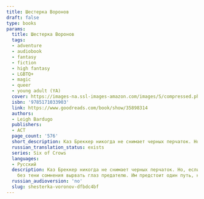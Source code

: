```yaml
---
title: Шестерка Воронов
draft: false
type: books
params:
  title: Шестерка Воронов
  tags:
  - adventure
  - audiobook
  - fantasy
  - fiction
  - high fantasy
  - LGBTQ+
  - magic
  - queer
  - young adult (YA)
  cover: https://images-na.ssl-images-amazon.com/images/S/compressed.photo.goodreads.com/books/1501657018i/35898314.jpg
  isbn: '9785171033903'
  link: https://www.goodreads.com/book/show/35898314
  authors:
  - Leigh Bardugo
  publishers:
  - АСТ
  page_count: '576'
  short_description: Каз Бреккер никогда не снимает черных перчаток. Но, если не хочешь стать ужином для акул, не спрашивай его, почему.
  russian_translation_status: exists
  series: Six of Crows
  languages:
  - Русский
  description: Каз Бреккер никогда не снимает черных перчаток. Но, если не хочешь стать ужином для акул, не спрашивай его, почему. Никому не известно, где его семья, откуда он пришел и почему остался в Кеттердаме. Зато он знает обо всех и все. Бреккер — правая рука главаря одной из самых влиятельных банд в городе. Казино, бордели, нелегальная торговля — его стихия. А еще шантаж, грабеж и, если понадобится, хладнокровное убийство. Но все это мелочи по сравнению с новым заказом. На кону — баснословные деньги и… секрет, который может уничтожить одни народы и возвеличить другие. Какие именно — теперь зависит от Каза и его команды. Шестерых "воронов", которым нечего терять кроме надежды. Это дело объединит их. Лучшего стрелка банды Отбросов и новичка, который не умеет держать пистолет в руках. Соблазнительную чародейку, умеющую с помощью магии взрывать сердца, и безжалостного охотника на таких, как она. Юную гимнастку из самого известного публичного дома во всей Керчии и Каза Бреккера, способного
    без тени сомнения вырвать глаз предателю. Им предстоит один путь, но у каждого своя цель…
  russian_audioversion: 'no'
  slug: shesterka-voronov-dfbdc4bf
---
```

